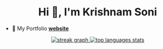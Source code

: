 <h1 align="center">Hi 👋, I'm Krishnam Soni</h1>

- 📄 My Portfolio [**website**](https://krishnams0ni.github.io/) <br>

<div align="center">
  
  <a href="https://krishnams0ni.github.com/">
    <img src="https://streak-stats.demolab.com?user=krishnams0ni&locale=en&mode=daily&theme=radical&hide_border=true&border_radius=5" alt="streak graph">
  
  
  <img src="https://github-readme-stats-krishnams0ni.vercel.app/api/top-langs/?username=krishnams0ni&layout=compact&theme=radical&hide_border=true&border_radius=5" alt="top languages stats">
  </a>
  
</div>
